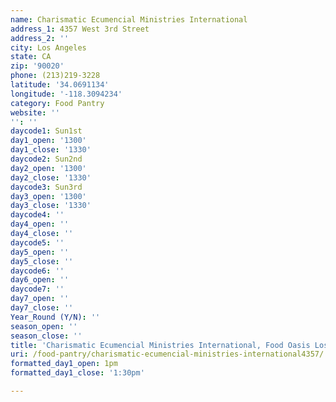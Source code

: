 ```yaml
---
name: Charismatic Ecumencial Ministries International
address_1: 4357 West 3rd Street
address_2: ''
city: Los Angeles
state: CA
zip: '90020'
phone: (213)219-3228
latitude: '34.0691134'
longitude: '-118.3094234'
category: Food Pantry
website: ''
'': ''
daycode1: Sun1st
day1_open: '1300'
day1_close: '1330'
daycode2: Sun2nd
day2_open: '1300'
day2_close: '1330'
daycode3: Sun3rd
day3_open: '1300'
day3_close: '1330'
daycode4: ''
day4_open: ''
day4_close: ''
daycode5: ''
day5_open: ''
day5_close: ''
daycode6: ''
day6_open: ''
daycode7: ''
day7_open: ''
day7_close: ''
Year_Round (Y/N): ''
season_open: ''
season_close: ''
title: 'Charismatic Ecumencial Ministries International, Food Oasis Los Angeles'
uri: /food-pantry/charismatic-ecumencial-ministries-international4357/
formatted_day1_open: 1pm
formatted_day1_close: '1:30pm'

---
```

